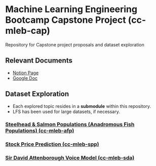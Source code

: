 # Machine Learning Engineering Bootcamp Capstone Project (cc-mleb-cap)
Repository for Capstone project proposals and dataset exploration

## Relevant Documents
* [Notion Page](https://www.notion.so/charlescoult/Capstone-75e65e91b1ff41f4807aefe13c78b6f7)
* [Google Doc](https://docs.google.com/document/d/1ngcCvqLtCa3WHN05rKvJeUasjfuXbO8zbeBNBuISONQ)

## Dataset Exploration
* Each explored topic resides in a **submodule** within this repository.
* LFS has been used for large datasets, if necessary.

### [Steelhead & Salmon Populations (Anadromous Fish Populations) (cc-mleb-afp)](https://github.com/charlescoult/cc-mleb-afp/tree/2140ea6278eb02a94b1e8aac792be31aa8e91466)

### [Stock Price Prediction (cc-mleb-spp)](https://github.com/charlescoult/cc-mleb-spp/tree/ec75b2445957048f9e1881be6f35c16f19e555b3)

### [Sir David Attenborough Voice Model (cc-mleb-sda)](https://github.com/charlescoult/cc-mleb-sda/tree/6cbdc8553a389cd50fb8794d7b0ae003fa2a0745)
